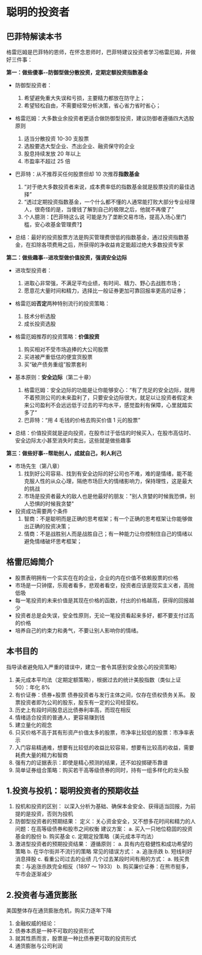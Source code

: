 # 聪明的投资者

## 巴菲特解读本书

格雷厄姆是巴菲特的恩师，在怀念恩师时，巴菲特建议投资者学习格雷厄姆，并做好三件事：

**第一：做些傻事--防御型做分散投资，定期定额投资指数基金**

- 防御型投资者：
  1. 希望避免重大失误和亏损，主要精力都放在防守上；
  2. 希望轻松自由，不需要经常分析决策，省心省力省时省心；
- 格雷厄姆：大多数业余投资者更适合做防御型投资，建议防御者遵循四大选股原则
  1. 适当分散投资 10-30 支股票
  2. 选股要选大型企业、杰出企业、融资保守的企业
  3. 股息持续发放 20 年以上
  4. 市盈率不超过 25 倍
- 巴菲特：从不推荐买任何股票但却 10 次推荐**指数基金**

  1. “对于绝大多数投资者来说，成本费率低的指数基金就是股票投资的最佳选择”
  2. “透过定期投资指数基金，一个什么都不懂的人通常能打败大部分专业经理人，很奇怪的是，当傻钱了解到自己的极限之后，他就不再傻了”
  3. 个人臆测：【巴菲特这么说 可能是为了垄断交易市场，提高入场心里门槛，安心收基金管理费?】

- 总结：最好的投资股票方法是购买管理费很低的指数基金，通过投资指数基金，在扣除各项费用之后，所获得的净收益肯定能超过绝大多数投资专家

**第二：做些趣事--进攻型做价值投资，强调安全边际**

- 进攻型投资者：

  1. 进取心非常强，不满足平均业绩，有时间、精力、野心去战胜市场；
  2. 愿意花大量时间和精力，选择比一般证券更加可靠回报率更高的证券；

- 格雷厄姆**否定**两种特别流行的投资策略：

  1. 技术分析选股
  2. 成长投资选股

- 格雷厄姆推荐的投资策略：**价值投资**

  1. 购买相对不受市场追捧的大公司股票
  2. 买进被严重低估的便宜货股票
  3. 买“破产债务重组”股票套利

- 基本原则：**安全边际**（第二十章）

  1. 格雷厄姆：安全边际的功能是让你能够安心：“有了充足的安全边际，就用不着预测公司的未来盈利了，只要安全边际很大，就足以让投资者假定未来公司盈利不会远远低于过去的平均水平，感觉盈利有保障，心里就踏实多了”
  2. 巴菲特：“用 4 毛钱的价格去购买价值 1 元的股票”

- 总结：价值投资就是逆向投资，在股市过于低估的时候买入，在股市高估时、安全边际太小甚至消失时卖出，这些就是做些趣事

**第三：做些好事--帮助别人，成就自己，利人利己**
- 市场先生（第八章）
    1. 找到好公司容易、找到有安全边际的好公司也不难，难的是情绪，能不能克服人性的从众心理，隔绝市场巨大的情绪影响力，保持理性，这是最大的挑战
    2. 市场是投资者最大的敌人也是他最好的朋友："别人贪婪的时候我恐惧，别人恐惧的时候我贪婪"
- 投资成功需要两个条件
    1. 智商：不是聪明而是正确的思考框架；有一个正确的思考框架让你能够做出正确的投资决策；
    2. 情商：不是战胜别人而是战胜自己；有一种能力让你控制住自己的情绪以避免情绪破坏思考框架；

## 格雷厄姆简介

- 股票表明拥有一个实实在在的企业，企业的内在价值不依赖股票的价格
- 市场是一只钟摆，乐观者看多，悲观者看空，投资者应该是现实主义者，高抛低吸
- 每一笔投资的未来价值是其现在价格的函数，付出的价格越高，获得的回报越少
- 投资者总是会失误，安全性原则，无论一笔投资看起来多好，都不要支付过高的价格
- 培养自己的约束力和勇气，不要让别人影响你的情绪。

## 本书目的

指导读者避免陷入严重的错误中，建立一套令其感到安全放心的投资策略）

1. 美元成本平均法（定期定额策略），根据过去的统计美股指数（类似上证 50）：年化 8%
2. 有价证券：债券+股票
   债券投资者与发行主体之间，仅存在债权债务关系。
   股票投资者即为公司的股东，股东有一定的公司经营权。
3. 历史上有段时间股息远比债券利率高，而现在相反
4. 情绪适合投资的普通人，更容易赚到钱
5. 建立量化的观念
6. 只买价格不高于其有形资产价值太多的股票，市净率比较低的股票：市净率表示
7. 入门容易精通难，想要有比较低的收益比较容易，想要有比较高的收益，需要耗费大量的精力和智商
8. 强有力的证据表示：即使是精心预测的结果，还不如投掷硬币靠谱
9. 简单证券组合策略：购买若干高等级债券的同时，持有一组多样化的龙头股

## 1.投资与投机：聪明投资者的预期收益

1. 投机和投资的区别：
   以深入分析为基础、确保本金安全、获得适当回报，为前提的是投资，否则为投机
2. 防御型投资者的预期结果：
   定义：关心资金安全，又不想多花时间和精力的人
   问题：在高等级债券和股市之间权衡
   建议方案：
   a. 买入一只地位稳固的投资基金的股份
   b. 购买基金
   c. 定期定投策略（美元成本平均法）
3. 激进型投资者的预期投资结果：
   遵循原则：
   a. 具有内在稳健性和成功希望的策略
   b. 在华尔街并不流行的策略
   常见的错误方式：
   a. 追涨杀跌
   b. 短线利好消息择股
   c. 看重公司过去的业绩
   几个过去某段时间有用的方式：
   a. 贱买贵卖：与追涨杀跌完全相反（1897 ～ 1933）
   b. 购买廉价证券：在熊市挺多，牛市会逐渐减少

## 2.投资者与通货膨胀

美国整体存在通货膨胀危机，购买力逐年下降

1. 金融权威的结论：
1. 债券本质是一种不可取的投资形式
1. 就其性质而言，股票是一种比债券更可取的投资形式
1. 通货膨胀与公司利润

<!-- ## 3.一个世纪的股市历史：1972年年初的股价水平

## 4.防御型投资者的投资组合策略

## 5.防御型投资者与普通股

## 6.积极性投资者的证券组合策略：被动方法

## 7.积极性投资者的证券组合策略：主动方法

## 8.投资者与市场波动

## 9.基金投资

## 10.投资者与投资顾问

## 11.普通投资者证券分析的一般方法

## 12.对每股利润的思考

## 13.对四家上市公司的比较

## 14.防御型投资者的股票选择

## 15.积极性投资者的股票选择

## 16.可转换证券及认股权证

## 17.四个非常有启发的案例

## 18.对八组公司的比较

## 19.股东与管理层：股息政策

## 20.作为投资中心思想的“安全边际”

## 后记

## 附录 -->
